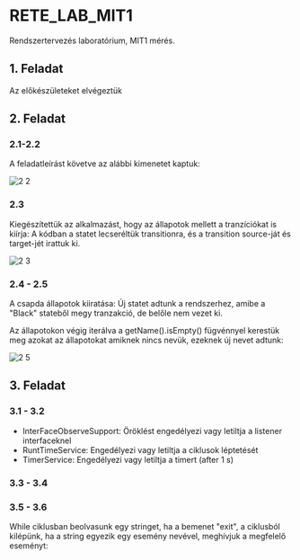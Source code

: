 # RETE_LAB_MIT1
Rendszertervezés laboratórium, MIT1 mérés.
## 1. Feladat
Az előkészületeket elvégeztük
## 2. Feladat
### 2.1-2.2
A feladatleírást követve az alábbi kimenetet kaptuk:

![2 2](https://github.com/AmerJusuf/RETE_LAB_MIT1/assets/113386462/e420501c-7fd2-4d31-8985-1d5ae790f42f)

### 2.3
Kiegészítettük az alkalmazást, hogy az állapotok mellett a tranzíciókat is kiírja:
A kódban a statet lecseréltük transitionra, és a transition source-ját és target-jét irattuk ki.

![2 3](https://github.com/AmerJusuf/RETE_LAB_MIT1/assets/113386462/4e0c462b-7376-4860-a2c6-2023712e3e65)

### 2.4 - 2.5 
A csapda állapotok kiiratása:
Új statet adtunk a rendszerhez, amibe a "Black" stateből megy tranzakció, de belőle nem vezet ki.

Az állapotokon végig iterálva a getName().isEmpty() fügvénnyel kerestük meg azokat az állapotokat amiknek nincs nevük, ezeknek új nevet adtunk:

![2 5](https://github.com/AmerJusuf/RETE_LAB_MIT1/assets/113386462/583f695a-e945-4d3c-91e4-d1aa9f4cdef5)

## 3. Feladat
### 3.1 - 3.2
- InterFaceObserveSupport: Öröklést engedélyezi vagy letiltja a listener interfaceknel
- RuntTimeService: Engedélyezi vagy letiltja a ciklusok léptetését
- TimerService: Engedélyezi vagy letiltja a timert (after 1 s)

### 3.3 - 3.4 

### 3.5 - 3.6
While ciklusban beolvasunk egy stringet, ha a bemenet "exit", a ciklusból kilépünk, ha a string egyezik egy esemény nevével, meghívjuk a megfelelő eseményt:




  

